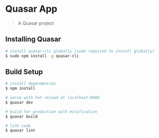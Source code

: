 # Quasar App

> A Quasar project

## Installing Quasar

``` bash
# install quasar-cli globally (sudo required to install globally)
$ sudo npm install -g quasar-cli
```

## Build Setup

``` bash
# install dependencies
$ npm install

# serve with hot reload at localhost:8080
$ quasar dev

# build for production with minification
$ quasar build

# lint code
$ quasar lint
```
